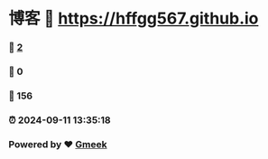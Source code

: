 # 博客 :link: https://hffgg567.github.io 
### :page_facing_up: [2](https://hffgg567.github.io/tag.html) 
### :speech_balloon: 0 
### :hibiscus: 156 
### :alarm_clock: 2024-09-11 13:35:18 
### Powered by :heart: [Gmeek](https://github.com/Meekdai/Gmeek)
